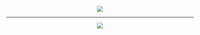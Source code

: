 
<p align="center">
  <img src="https://github.com/user-attachments/assets/4b989b4a-f449-41f4-b290-d5a573754da2"/>
</p>

----

<p align="center"> 
  <img src="https://github.com/user-attachments/assets/4bc2318c-bd99-4c10-968b-4a1359ed3e31"/>
</p>

